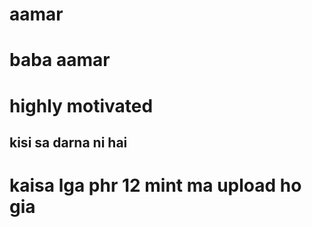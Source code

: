# aamar
# baba aamar
# highly motivated 
## kisi sa darna ni hai
# kaisa lga phr 12 mint ma upload ho gia 
